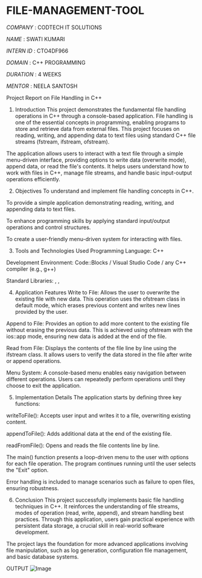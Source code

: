 # FILE-MANAGEMENT-TOOL

*COMPANY* : CODTECH IT SOLUTIONS

*NAME* : SWATI KUMARI

*INTERN ID* : CTO4DF966

*DOMAIN* : C++ PROGRAMMING

*DURATION* : 4 WEEKS

*MENTOR* : NEELA SANTOSH

Project Report on File Handling in C++
1. Introduction
This project demonstrates the fundamental file handling operations in C++ through a console-based application. File handling is one of the essential concepts in programming, enabling programs to store and retrieve data from external files. This project focuses on reading, writing, and appending data to text files using standard C++ file streams (fstream, ifstream, ofstream).

The application allows users to interact with a text file through a simple menu-driven interface, providing options to write data (overwrite mode), append data, or read the file's contents. It helps users understand how to work with files in C++, manage file streams, and handle basic input-output operations efficiently.

2. Objectives
To understand and implement file handling concepts in C++.

To provide a simple application demonstrating reading, writing, and appending data to text files.

To enhance programming skills by applying standard input/output operations and control structures.

To create a user-friendly menu-driven system for interacting with files.

3. Tools and Technologies Used
Programming Language: C++

Development Environment: Code::Blocks / Visual Studio Code / any C++ compiler (e.g., g++)

Standard Libraries: <iostream>, <fstream>, <string>

4. Application Features
Write to File: Allows the user to overwrite the existing file with new data. This operation uses the ofstream class in default mode, which erases previous content and writes new lines provided by the user.

Append to File: Provides an option to add more content to the existing file without erasing the previous data. This is achieved using ofstream with the ios::app mode, ensuring new data is added at the end of the file.

Read from File: Displays the contents of the file line by line using the ifstream class. It allows users to verify the data stored in the file after write or append operations.

Menu System: A console-based menu enables easy navigation between different operations. Users can repeatedly perform operations until they choose to exit the application.

5. Implementation Details
The application starts by defining three key functions:

writeToFile(): Accepts user input and writes it to a file, overwriting existing content.

appendToFile(): Adds additional data at the end of the existing file.

readFromFile(): Opens and reads the file contents line by line.

The main() function presents a loop-driven menu to the user with options for each file operation. The program continues running until the user selects the "Exit" option.

Error handling is included to manage scenarios such as failure to open files, ensuring robustness.

6. Conclusion
This project successfully implements basic file handling techniques in C++. It reinforces the understanding of file streams, modes of operation (read, write, append), and stream handling best practices. Through this application, users gain practical experience with persistent data storage, a crucial skill in real-world software development.

The project lays the foundation for more advanced applications involving file manipulation, such as log generation, configuration file management, and basic database systems.

OUTPUT
![Image](https://github.com/user-attachments/assets/5c7dbd2f-3cb6-429e-a4cc-216489efdd5e)
